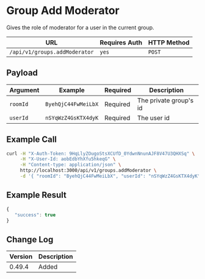 # Group Add Moderator

Gives the role of moderator for a user in the current group.

| URL                           | Requires Auth | HTTP Method |
| ----------------------------- | ------------- | ----------- |
| `/api/v1/groups.addModerator` | `yes`         | `POST`      |

## Payload

| Argument | Example             | Required | Description            |
| -------- | ------------------- | -------- | ---------------------- |
| `roomId` | `ByehQjC44FwMeiLbX` | Required | The private group's id |
| `userId` | `nSYqWzZ4GsKTX4dyK` | Required | The user id            |

## Example Call

```bash
curl -H "X-Auth-Token: 9HqLlyZOugoStsXCUfD_0YdwnNnunAJF8V47U3QHXSq" \
     -H "X-User-Id: aobEdbYhXfu5hkeqG" \
     -H "Content-type: application/json" \
     http://localhost:3000/api/v1/groups.addModerator \
     -d '{ "roomId": "ByehQjC44FwMeiLbX", "userId": "nSYqWzZ4GsKTX4dyK" }'
```

## Example Result

```javascript
{
   "success": true
}
```

## Change Log

| Version | Description |
| ------- | ----------- |
| 0.49.4  | Added       |

